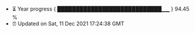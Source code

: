 - ⏳ Year progress { ████████████████████████████▁▁ } 94.45 %
- ⏰ Updated on Sat, 11 Dec 2021 17:24:38 GMT

